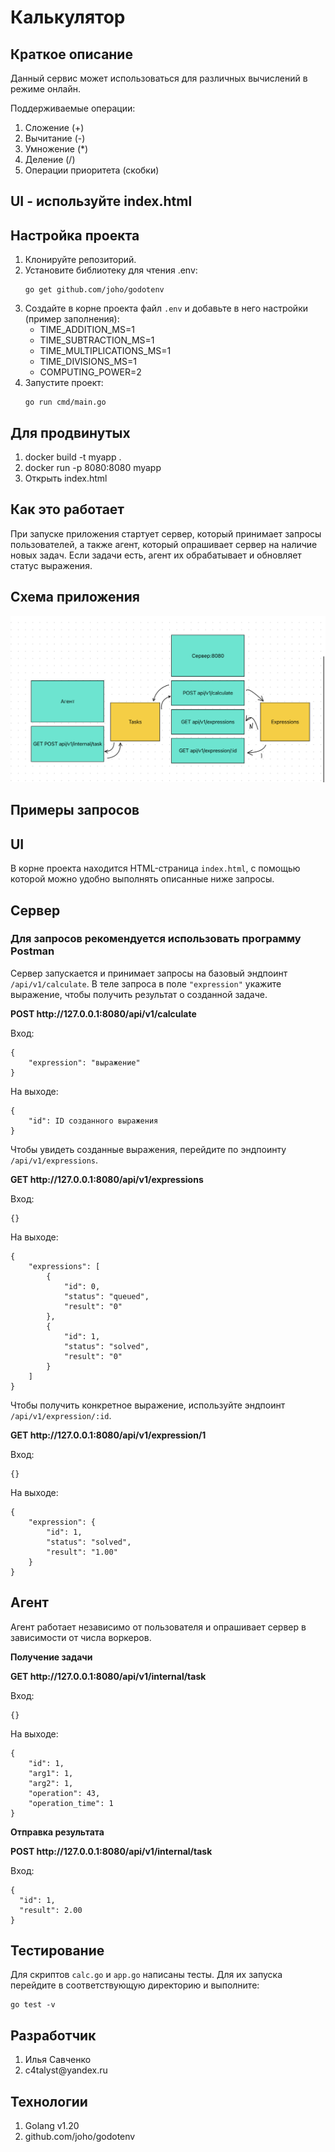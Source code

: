 <h1>Калькулятор</h1>

<h2>Краткое описание</h2>
<p>Данный сервис может использоваться для различных вычислений в режиме онлайн.</p>
<p>Поддерживаемые операции:</p>
<ol>
  <li>Сложение (+)</li>
  <li>Вычитание (-)</li>
  <li>Умножение (*)</li>
  <li>Деление (/)</li>
  <li>Операции приоритета (скобки)</li>
</ol>


<h2>UI - используйте index.html</h2>
<h2>Настройка проекта</h2>
<ol>
  <li>Клонируйте репозиторий.</li>
  <li>Установите библиотеку для чтения .env:
    <pre><code>go get github.com/joho/godotenv</code></pre>
  </li>
  <li>Создайте в корне проекта файл <code>.env</code> и добавьте в него настройки (пример заполнения):
    <ul>
      <li>TIME_ADDITION_MS=1</li>
      <li>TIME_SUBTRACTION_MS=1</li>
      <li>TIME_MULTIPLICATIONS_MS=1</li>
      <li>TIME_DIVISIONS_MS=1</li>
      <li>COMPUTING_POWER=2</li>
    </ul>
  </li>
  <li>Запустите проект:
    <pre><code>go run cmd/main.go</code></pre>
  </li>
</ol>
<h2>Для продвинутых</h2>
<ol>
  <li>docker build -t myapp .</li>
  <li>docker run -p 8080:8080 myapp</li>
  <li>Открыть index.html</li>
</ol>

<h2>Как это работает</h2>
<p>При запуске приложения стартует сервер, который принимает запросы пользователей, а также агент, который опрашивает сервер на наличие новых задач. Если задачи есть, агент их обрабатывает и обновляет статус выражения.</p>
<h2>Схема приложения</h2>
<img src="schema.jpeg">

<h2>Примеры запросов</h2>

<h2>UI</h2>
<p>В корне проекта находится HTML-страница <code>index.html</code>, с помощью которой можно удобно выполнять описанные ниже запросы.</p>

<h2>Сервер</h2>
<h3>Для запросов рекомендуется использовать программу Postman</h3>
<p>Сервер запускается и принимает запросы на базовый эндпоинт <code>/api/v1/calculate</code>. В теле запроса в поле <code>"expression"</code> укажите выражение, чтобы получить результат о созданной задаче.</p>
<p><strong>POST http://127.0.0.1:8080/api/v1/calculate</strong></p>
<p>Вход:</p>
<pre><code>{
    "expression": "выражение"
}</code></pre>
<p>На выходе:</p>
<pre><code>{
    "id": ID созданного выражения
}</code></pre>

<p>Чтобы увидеть созданные выражения, перейдите по эндпоинту <code>/api/v1/expressions</code>.</p>
<p><strong>GET http://127.0.0.1:8080/api/v1/expressions</strong></p>
<p>Вход:</p>
<pre><code>{}</code></pre>
<p>На выходе:</p>
<pre><code>{
    "expressions": [
        {
            "id": 0,
            "status": "queued",
            "result": "0"
        },
        {
            "id": 1,
            "status": "solved",
            "result": "0"
        }
    ]
}</code></pre>

<p>Чтобы получить конкретное выражение, используйте эндпоинт <code>/api/v1/expression/:id</code>.</p>
<p><strong>GET http://127.0.0.1:8080/api/v1/expression/1</strong></p>
<p>Вход:</p>
<pre><code>{}</code></pre>
<p>На выходе:</p>
<pre><code>{
    "expression": {
        "id": 1,
        "status": "solved",
        "result": "1.00"
    }
}</code></pre>

<h2>Агент</h2>
<p>Агент работает независимо от пользователя и опрашивает сервер в зависимости от числа воркеров.</p>
<p><strong>Получение задачи</strong></p>
<p><strong>GET http://127.0.0.1:8080/api/v1/internal/task</strong></p>
<p>Вход:</p>
<pre><code>{}</code></pre>
<p>На выходе:</p>
<pre><code>{
    "id": 1,
    "arg1": 1,
    "arg2": 1,
    "operation": 43,
    "operation_time": 1
}</code></pre>

<p><strong>Отправка результата</strong></p>
<p><strong>POST http://127.0.0.1:8080/api/v1/internal/task</strong></p>
<p>Вход:</p>
<pre><code>{
  "id": 1,
  "result": 2.00
}</code></pre>

<h2>Тестирование</h2>
<p>Для скриптов <code>calc.go</code> и <code>app.go</code> написаны тесты. Для их запуска перейдите в соответствующую директорию и выполните:</p>
<pre><code>go test -v</code></pre>

<h2>Разработчик</h2>
<ol>
  <li>Илья Савченко</li>
  <li>c4talyst@yandex.ru</li>
</ol>

<h2>Технологии</h2>
<ol>
  <li>Golang v1.20</li>
  <li>github.com/joho/godotenv</li>
</ol>
